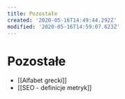 ```yaml
---
title: Pozostałe
created: '2020-05-16T14:49:44.292Z'
modified: '2020-05-16T14:59:07.623Z'
---
```


# Pozostałe

* [[Alfabet grecki]]
* [[SEO - definicje metryk]]

